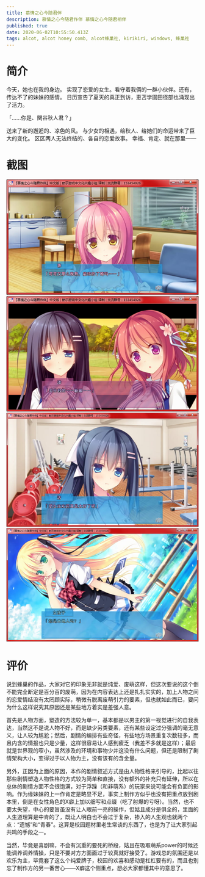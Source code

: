 ```yaml
---
title: 慕情之心今随君伴
description: 慕情之心今随君作伴 慕情之心今随君相伴
published: true
date: 2020-06-02T10:55:50.413Z
tags: alcot, alcot honey comb, alcot蜂巢社, kirikiri, windows, 蜂巢社
---
```


# 简介
今天，她也在我的身边。
实现了恋爱的女生。看守着我俩的一群小伙伴。还有，传达不了的妹妹的感情。
日历宣告了夏天的真正到访，恵苫学園田径部也涌现出了活力。

「……你是、関谷秋人君？」

送来了新的邂逅的、凉色的风。
与少女的相遇，给秋人、给她们的命运带来了巨大的变化。
区区两人无法终结的、各自的恋爱故事。
幸福、肯定、就在那里——

# 截图
![1.jpg](/pic/慕情之心今随君作伴/1.jpg)
![2.jpg](/pic/慕情之心今随君作伴/2.jpg)
![3.jpg](/pic/慕情之心今随君作伴/3.jpg)
![4.jpg](/pic/慕情之心今随君作伴/4.jpg)


# 评价
说到蜂巢的作品，大家对它的印象无非就是纯爱、废萌这样，但这次要说的这个倒不能完全断定是百分百的废萌，因为在内容表达上还是扎扎实实的，加上人物之间的恋爱情结没有太罔顾实际，稍微有脱离废萌引力的要素，但也就如此而已，要问为什么这样说究其原因还是某些地方着实是差强人意。

首先是人物方面，塑造的方法较为单一，基本都是以男主的第一视觉进行的自我表达，当然这不是说人物不好，而是缺少另类要素，还有某些设定过分强调的毫无意义，让人较为尴尬；然后，剧情的编排有些奇怪，有些地方场景重复次数较多，而且内含的情报也只是少量，这样很容易让人感到疲乏（我差不多就是这样）；最后就是世界观的窄小，虽然涉及的环境和事物少并这没有什么问题，但还是限制了剧情架构大小，变得过于以人物为主，没有该有的含金量。

另外，正因为上面的原因，本作的剧情叙述方式是由人物性格来引导的，比起以往那些剧情塑造人物性格的方式较为简单和直接，没有额外的补充只有延伸，所以在总体的剧情方面不会很饱满，对于浮躁（和非萌系）的玩家来说可能会有负面的影响。作为缘妹妹的上一作肯定是略显不足，事实上制作方似乎也没有把重点放到剧本里，倒是在女性角色的X癖上加以细写和点缀（吃了射爆的亏呀）。当然，也不要太失望，中心的要旨虽没有让人眼前一亮的操作，但姑且成分是俱全的，里面的人生道理算是中肯的了，既让人明白也不会过于复杂，掺入的人生观也就两个点：“遗憾”和“青春”。这算是校园题材里老生常谈的东西了，也是为了让大家引起共鸣的手段之一。

当然，毕竟是喜剧嘛，不会有沉重的要死的桥段，姑且在吸取萌系power的时候还能调养调养情操，只是不要对方方面面过于较真就好接受了。游戏总的氛围还是以欢乐为主，毕竟套了这么个纯爱牌子，校园的欢喜和感动是杠杠要有的，而且也别忘了制作方的另一番苦心——X癖这个侧重点，想必大家都懂其中的意思了。
